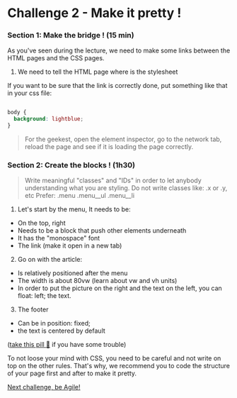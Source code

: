 Challenge 2 - Make it pretty !
================

### Section 1: Make the bridge ! (15 min)

As you've seen during the lecture, we need to make some links between the HTML pages and the CSS pages.

1. We need to tell the HTML page where is the stylesheet

If you want to be sure that the link is correctly done, put something like that in your css file:

```css

body {
  background: lightblue;
}

```

> For the geekest, open the element inspector, go to the network tab, reload the page and see if it is loading the page correctly.

### Section 2: Create the blocks ! (1h30)

>Write meaningful "classes" and "IDs" in order to let anybody understanding what you are styling.
Do not write classes like:
  .x or .y, etc
Prefer:
  .menu .menu__ul .menu__li

1. Let's start by the menu, It needs to be:
  - On the top, right
  - Needs to be a block that push other elements underneath
  - It has the "monospace" font
  - The link (make it open in a new tab)

2. Go on with the article:
  - Is relatively positioned after the menu
  - The width is about 80vw (learn about vw and vh units)
  - In order to put the picture on the right and the text on the left, you can float: left; the text.

3. The footer
  - Can be in position: fixed;
  - the text is centered by default

([take this pill :pill:](https://github.com/makersacademy/taster2.0/blob/master/assets/pills/css.md "Taster v1") if you have some trouble)

To not loose your mind with CSS, you need to be careful and not write on top on the other rules.
That's why, we recommend you to code the structure of your page first and after to make it pretty.

[Next challenge, be Agile!](https://github.com/makersacademy/taster2.0/blob/master/challenge_3.md "Challenge 3")
